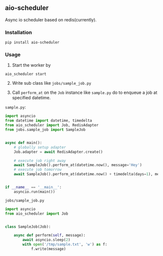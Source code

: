 ## aio-scheduler

Async io scheduler based on redis(currently).

### Installation

```
pip install aio-scheduler
```

### Usage


1. Start the worker by
```
aio_scheduler start
```

2. Write sub class like `jobs/sample_job.py`

3. Call `perform_at` on the `Job` instance like `sample.py` do to enqueue a job at specified datetime.


`sample.py`:

```py
import asyncio
from datetime import datetime, timedelta
from aio_scheduler import Job, RedisAdapter
from jobs.sample_job import SampleJob


async def main():
    # globally setup adapter
    Job.adapter = await RedisAdapter.create()

    # execute job right away
    await SampleJob().perform_at(datetime.now(), message='Hey')
    # execute job tomorrow
    await SampleJob().perform_at(datetime.now() + timedelta(days=1), message='Hey in tomorrow')


if __name__ == '__main__':
    asyncio.run(main())
```


`jobs/sample_job.py`
```py
import asyncio
from aio_scheduler import Job


class SampleJob(Job):

    async def perform(self, message):
        await asyncio.sleep(2)
        with open('/tmp/sample.txt', 'w') as f:
            f.write(message)

```
